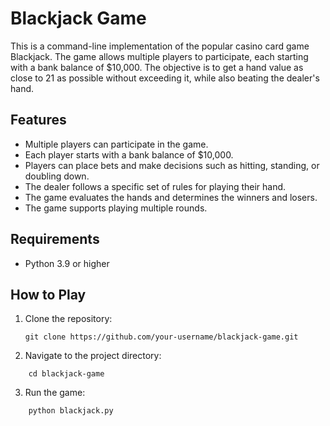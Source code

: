 # Blackjack Game

This is a command-line implementation of the popular casino card game Blackjack. The game allows multiple players to participate, each starting with a bank balance of $10,000. The objective is to get a hand value as close to 21 as possible without exceeding it, while also beating the dealer's hand.

## Features

- Multiple players can participate in the game.
- Each player starts with a bank balance of $10,000.
- Players can place bets and make decisions such as hitting, standing, or doubling down.
- The dealer follows a specific set of rules for playing their hand.
- The game evaluates the hands and determines the winners and losers.
- The game supports playing multiple rounds.

## Requirements

- Python 3.9 or higher

## How to Play

1. Clone the repository:

   ```shell
   git clone https://github.com/your-username/blackjack-game.git 
   ```

2. Navigate to the project directory:

```shell
    cd blackjack-game
```
    
3. Run the game:

```shell
    python blackjack.py
 ```
   
